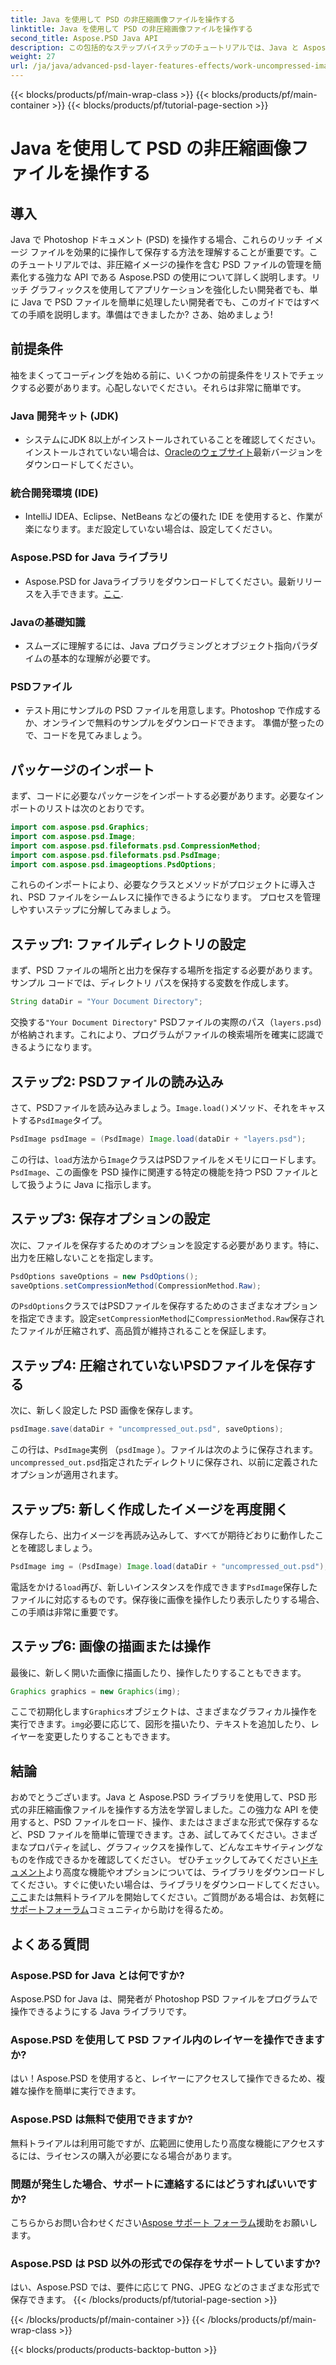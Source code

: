 ```yaml
---
title: Java を使用して PSD の非圧縮画像ファイルを操作する
linktitle: Java を使用して PSD の非圧縮画像ファイルを操作する
second_title: Aspose.PSD Java API
description: この包括的なステップバイステップのチュートリアルでは、Java と Aspose.PSD ライブラリを使用して PSD 形式の非圧縮画像ファイルを操作する方法を学習します。
weight: 27
url: /ja/java/advanced-psd-layer-features-effects/work-uncompressed-image-files-psd/
---
```


{{< blocks/products/pf/main-wrap-class >}}
{{< blocks/products/pf/main-container >}}
{{< blocks/products/pf/tutorial-page-section >}}

# Java を使用して PSD の非圧縮画像ファイルを操作する

## 導入
Java で Photoshop ドキュメント (PSD) を操作する場合、これらのリッチ イメージ ファイルを効果的に操作して保存する方法を理解することが重要です。このチュートリアルでは、非圧縮イメージの操作を含む PSD ファイルの管理を簡素化する強力な API である Aspose.PSD の使用について詳しく説明します。リッチ グラフィックスを使用してアプリケーションを強化したい開発者でも、単に Java で PSD ファイルを簡単に処理したい開発者でも、このガイドではすべての手順を説明します。準備はできましたか? さあ、始めましょう!
## 前提条件
袖をまくってコーディングを始める前に、いくつかの前提条件をリストでチェックする必要があります。心配しないでください。それらは非常に簡単です。
### Java 開発キット (JDK)
- システムにJDK 8以上がインストールされていることを確認してください。インストールされていない場合は、[Oracleのウェブサイト](https://www.oracle.com/java/technologies/javase-jdk11-downloads.html)最新バージョンをダウンロードしてください。
### 統合開発環境 (IDE)
- IntelliJ IDEA、Eclipse、NetBeans などの優れた IDE を使用すると、作業が楽になります。まだ設定していない場合は、設定してください。
### Aspose.PSD for Java ライブラリ
-  Aspose.PSD for Javaライブラリをダウンロードしてください。最新リリースを入手できます。[ここ](https://releases.aspose.com/psd/java/). 
### Javaの基礎知識 
- スムーズに理解するには、Java プログラミングとオブジェクト指向パラダイムの基本的な理解が必要です。
### PSDファイル
- テスト用にサンプルの PSD ファイルを用意します。Photoshop で作成するか、オンラインで無料のサンプルをダウンロードできます。 
準備が整ったので、コードを見てみましょう。
## パッケージのインポート
まず、コードに必要なパッケージをインポートする必要があります。必要なインポートのリストは次のとおりです。
```java
import com.aspose.psd.Graphics;
import com.aspose.psd.Image;
import com.aspose.psd.fileformats.psd.CompressionMethod;
import com.aspose.psd.fileformats.psd.PsdImage;
import com.aspose.psd.imageoptions.PsdOptions;
```
これらのインポートにより、必要なクラスとメソッドがプロジェクトに導入され、PSD ファイルをシームレスに操作できるようになります。 
プロセスを管理しやすいステップに分解してみましょう。 
## ステップ1: ファイルディレクトリの設定
まず、PSD ファイルの場所と出力を保存する場所を指定する必要があります。サンプル コードでは、ディレクトリ パスを保持する変数を作成します。
```java
String dataDir = "Your Document Directory";
```
交換する`"Your Document Directory"` PSDファイルの実際のパス（`layers.psd`) が格納されます。これにより、プログラムがファイルの検索場所を確実に認識できるようになります。
## ステップ2: PSDファイルの読み込み
さて、PSDファイルを読み込みましょう。`Image.load()`メソッド、それをキャストする`PsdImage`タイプ。
```java
PsdImage psdImage = (PsdImage) Image.load(dataDir + "layers.psd");
```
この行は、`load`方法から`Image`クラスはPSDファイルをメモリにロードします。`PsdImage`、この画像を PSD 操作に関連する特定の機能を持つ PSD ファイルとして扱うように Java に指示します。
## ステップ3: 保存オプションの設定
次に、ファイルを保存するためのオプションを設定する必要があります。特に、出力を圧縮しないことを指定します。
```java
PsdOptions saveOptions = new PsdOptions();
saveOptions.setCompressionMethod(CompressionMethod.Raw);
```
の`PsdOptions`クラスではPSDファイルを保存するためのさまざまなオプションを指定できます。設定`setCompressionMethod`に`CompressionMethod.Raw`保存されたファイルが圧縮されず、高品質が維持されることを保証します。
## ステップ4: 圧縮されていないPSDファイルを保存する
次に、新しく設定した PSD 画像を保存します。
```java
psdImage.save(dataDir + "uncompressed_out.psd", saveOptions);
```
この行は、`PsdImage`実例 （`psdImage` ）。ファイルは次のように保存されます。`uncompressed_out.psd`指定されたディレクトリに保存され、以前に定義されたオプションが適用されます。
## ステップ5: 新しく作成したイメージを再度開く
保存したら、出力イメージを再読み込みして、すべてが期待どおりに動作したことを確認しましょう。
```java
PsdImage img = (PsdImage) Image.load(dataDir + "uncompressed_out.psd");
```
電話をかける`load`再び、新しいインスタンスを作成できます`PsdImage`保存したファイルに対応するものです。保存後に画像を操作したり表示したりする場合、この手順は非常に重要です。
## ステップ6: 画像の描画または操作
最後に、新しく開いた画像に描画したり、操作したりすることもできます。
```java
Graphics graphics = new Graphics(img);
```
ここで初期化します`Graphics`オブジェクトは、さまざまなグラフィカル操作を実行できます。`img`必要に応じて、図形を描いたり、テキストを追加したり、レイヤーを変更したりすることもできます。
## 結論
おめでとうございます。Java と Aspose.PSD ライブラリを使用して、PSD 形式の非圧縮画像ファイルを操作する方法を学習しました。この強力な API を使用すると、PSD ファイルをロード、操作、またはさまざまな形式で保存するなど、PSD ファイルを簡単に管理できます。さあ、試してみてください。さまざまなプロパティを試し、グラフィックスを操作して、どんなエキサイティングなものを作成できるかを確認してください。
ぜひチェックしてみてください[ドキュメント](https://reference.aspose.com/psd/java/)より高度な機能やオプションについては、ライブラリをダウンロードしてください。すぐに使いたい場合は、ライブラリをダウンロードしてください。[ここ](https://releases.aspose.com/psd/java/)または無料トライアルを開始してください。ご質問がある場合は、お気軽に[サポートフォーラム](https://forum.aspose.com/c/psd/34)コミュニティから助けを得るため。
## よくある質問
### Aspose.PSD for Java とは何ですか?
Aspose.PSD for Java は、開発者が Photoshop PSD ファイルをプログラムで操作できるようにする Java ライブラリです。
### Aspose.PSD を使用して PSD ファイル内のレイヤーを操作できますか?
はい！Aspose.PSD を使用すると、レイヤーにアクセスして操作できるため、複雑な操作を簡単に実行できます。
### Aspose.PSD は無料で使用できますか?
無料トライアルは利用可能ですが、広範囲に使用したり高度な機能にアクセスするには、ライセンスの購入が必要になる場合があります。
### 問題が発生した場合、サポートに連絡するにはどうすればいいですか?
こちらからお問い合わせください[Aspose サポート フォーラム](https://forum.aspose.com/c/psd/34)援助をお願いします。
### Aspose.PSD は PSD 以外の形式での保存をサポートしていますか?
はい、Aspose.PSD では、要件に応じて PNG、JPEG などのさまざまな形式で保存できます。
{{< /blocks/products/pf/tutorial-page-section >}}

{{< /blocks/products/pf/main-container >}}
{{< /blocks/products/pf/main-wrap-class >}}

{{< blocks/products/products-backtop-button >}}
